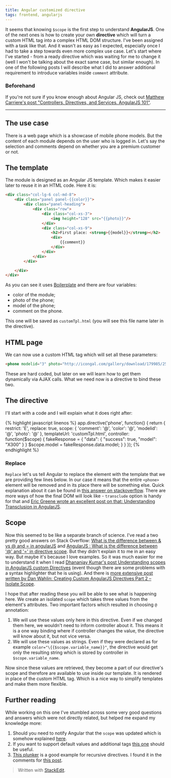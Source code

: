 ```yaml
---
title: Angular customized directive
tags: frontend, angularjs
---
```

It seems that knowing `$scope` is the first step to understand **AngularJS**. One of the next ones is how to create your own **directive** which will turn a custom HTML tag into a complex HTML DOM structure. I've been assigned with a task like that. And it wasn't as easy as I expected, especially once I had to take a step towards even more complex use case. Let's start where I've started - from a ready directive which was waiting for me to change it (well I won't be talking about the exact same case, but similar enough). In one of the following posts I will describe what I did to answer additional requirement to introduce variables inside `comment` attribute.

### Beforehand

If you're not sure if you know enough about Angular JS, check out [Matthew Carriere's post "Controllers, Directives, and Services. AngularJS 101"](http://matthewcarriere.com/2015/01/13/controllers-directives-services-angularjs-101/).

----------

## The use case

There is a web page which is a showcase of mobile phone models. But the content of each module depends on the user who is logged in. Let's say the selection and comments depend on whether you are a premium customer or not. 

## The template

The module is designed as an Angular JS template. Which makes it easier later to reuse it in an HTML code. Here it is:

```html
<div class="col-lg-6 col-md-8">
    <div class="panel panel-{{color}}">
        <div class="panel-heading">
            <div class="row">
                <div class="col-xs-3">
                    <img height="128" src="{{photo}}"/>
                </div>
                <div class="col-xs-9">
                    <h2>First place: <strong>{{model}}</strong></h2>
                    <div>
                        {{comment}}
                    </div>
                </div>
            </div>
        </div>

    </div>
</div>
```

As you can see it uses [Boilerplate](https://getbootstrap.com/) and there are four variables:

 - color of the module;
 - photo of the phone;
 - model of the phone;
 - comment on the phone.

This one will be saved as `customTpl.html` (you will see this file name later in the directive).

## HTML page

We can now use a custom HTML tag which will set all these parameters:

```html
<phone modelid="3" photo="http://icongal.com/gallery/download/179985/256/png" color="warning" comment="The biggest DPI makes its screen crystal clear."></phone>
```

These are hard coded, but later on we will learn how to get them dynamically via AJAX calls.
What we need now is a directive to bind these two.

## The directive

I'll start with a code and I will explain what it does right after:

{% highlight javascript linenos %}
app.directive('phone', function() {
  return {
    restrict: 'E',
    replace: true,
    scope: {
      'comment': '@',
      'color': '@',
      'modelid': '@',
      'photo': '@'
    },
    templateUrl: 'customTpl.html',
    controller: function($scope) {
      fakeResponse = {
        "data": {
          "success": true,
          "model": "X300"
        }
      }
      $scope.model = fakeResponse.data.model;
    }
  }
});
{% endhighlight %}


### Replace
`Replace` let's us tell Angular to replace the element with the template that we are providing few lines below. In our case it means that the entire `<phone>` element will be removed and in its place there will be something else. Quick explanation about it can be found in [this answer on stackoverflow](http://stackoverflow.com/questions/27042336/basic-difference-between-transclude-true-and-replace-true-in-angular-js). There are more ways of how the final DOM will look like - `transclude` option is handy for that and [Eric Greene wrote an excellent post on that: Understanding Transclusion in AngularJS](https://www.accelebrate.com/blog/angularjs-transclusion-part-1/). 

## Scope
Now this seemed to be like a separate branch of science. I've read a two pretty good answers on Stack Overflow: [What is the difference between & vs @ and = in angularJS](https://stackoverflow.com/questions/14908133/what-is-the-difference-between-vs-and-in-angularjs) and [AngularJS : What is the difference between '@' and '=' in directive scope](https://stackoverflow.com/questions/14050195/angularjs-what-is-the-difference-between-and-in-directive-scope). But they didn't explain it to me in an easy way. But maybe it's because I love examples. So it was much easier for me to understand it when I read [Dhananjay Kumar's post Understanding scopes in AngularJS custom Directives](http://www.infragistics.com/community/blogs/dhananjay_kumar/archive/2015/06/11/understanding-scopes-in-angularjs-custom-directives.aspx) (event though there are some problems with a syntax highlighter that he is using). And there is [more extensive post written by Dan Wahlin: Creating Custom AngularJS Directives Part 2 – Isolate Scope](https://weblogs.asp.net/dwahlin/creating-custom-angularjs-directives-part-2-isolate-scope).

I hope that after reading these you will be able to see what is happening here. We create an isolated `scope` which takes three values from the element's attributes. Two important factors which resulted in choosing `@` annotation:
1. We will use these values only here in this directive. Even if we changed them here, we wouldn't need to inform controller about it. This means it is a one way binding where if controller changes the value, the directive will know about it, but not vice versa.
2. We will use these values as strings. Even if they were declared as for example `color="\{{$scope.variable_name}}"`, the directive would get only the resulting string which is stored by controller in `$scope.variable_name`.

Now since these values are retrieved, they become a part of our directive's scope and therefore are available to use inside our template. It is rendered in place of the custom HTML tag. Which is a nice way to simplify templates and make them more flexible.


## Further reading

While working on this one I've stumbled across some very good questions and answers which were not directly related, but helped me expand my knowledge more:

1. Should you need to notify Angular that the `scope` was updated which is somehow explained [here](https://stackoverflow.com/questions/16066170/angularjs-directives-change-scope-not-reflected-in-ui). 
2. If you want to support default values and additional tags [this one](https://stackoverflow.com/questions/10629238/angularjs-customizing-the-template-within-a-directive) should be useful.
3. [This plunker](http://jsbin.com/acibiv/4/edit) is a good example for recursive directives. I found it in the comments for [this post](https://sporto.github.io/blog/2013/06/24/nested-recursive-directives-in-angular/).



> Written with [StackEdit](https://stackedit.io/).